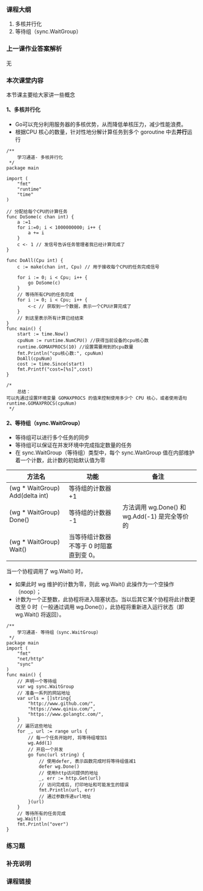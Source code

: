 ### 课程大纲

1. 多核并行化
2. 等待组（sync.WaitGroup）

### 上一课作业答案解析

无

### 本次课堂内容

本节课主要给大家讲一些概念

#### 1、多核并行化

- Go可以充分利用服务器的多核优势，从而降低单核压力，减少性能浪费。
- 根据CPU 核心的数量，针对性地分解计算任务到多个 goroutine 中去**并行**运行

```
/**
	学习通道- 多核并行化
 */
package main

import (
	"fmt"
	"runtime"
	"time"
)

// 分配给每个CPU的计算任务
func DoSome(c chan int) {
	a :=1
	for i:=0; i < 1000000000; i++ {
		a += i
	}
	c <- 1 // 发信号告诉任务管理者我已经计算完成了
}

func DoAll(Cpu int) {
	c := make(chan int, Cpu) // 用于接收每个CPU的任务完成信号

	for i := 0; i < Cpu; i++ {
		go DoSome(c)
	}
	// 等待所有CPU的任务完成
	for i := 0; i < Cpu; i++ {
		<-c // 获取到一个数据，表示一个CPU计算完成了
	}
	// 到这里表示所有计算已经结束
}
func main() {
	start := time.Now()
	cpuNum := runtime.NumCPU() //获得当前设备的cpu核心数
	runtime.GOMAXPROCS(10) //设置需要用到的cpu数量
	fmt.Println("cpu核心数:", cpuNum)
	DoAll(cpuNum)
	cost := time.Since(start)
	fmt.Printf("cost=[%s]",cost)
}

/*
	总结：
可以先通过设置环境变量 GOMAXPROCS 的值来控制使用多少个 CPU 核心，或者使用语句runtime.GOMAXPROCS(cpuNum)
 */
```

#### 2、等待组（sync.WaitGroup）

- 等待组可以进行多个任务的同步
- 等待组可以保证在并发环境中完成指定数量的任务
- 在 sync.WaitGroup（等待组）类型中，每个 sync.WaitGroup 值在内部维护着一个计数，此计数的初始默认值为零

| 方法名                          | 功能                                    | 备注                                          |
| ------------------------------- | --------------------------------------- | --------------------------------------------- |
| (wg * WaitGroup) Add(delta int) | 等待组的计数器 +1                       |                                               |
| (wg * WaitGroup) Done()         | 等待组的计数器 -1                       | 方法调用 wg.Done() 和 wg.Add(-1) 是完全等价的 |
| (wg * WaitGroup) Wait()         | 当等待组计数器不等于 0 时阻塞直到变 0。 |                                               |

当一个协程调用了 wg.Wait() 时，

- 如果此时 wg 维护的计数为零，则此 wg.Wait() 此操作为一个空操作（noop）；
- 计数为一个正整数，此协程将进入阻塞状态。当以后其它某个协程将此计数更改至 0 时（一般通过调用 wg.Done()），此协程将重新进入运行状态（即 wg.Wait() 将返回）。

```
/**
	学习通道- 等待组（sync.WaitGroup）
 */
package main
import (
	"fmt"
	"net/http"
	"sync"
)
func main() {
	// 声明一个等待组
	var wg sync.WaitGroup
	// 准备一系列的网站地址
	var urls = []string{
		"http://www.github.com/",
		"https://www.qiniu.com/",
		"https://www.golangtc.com/",
	}
	// 遍历这些地址
	for _, url := range urls {
		// 每一个任务开始时, 将等待组增加1
		wg.Add(1)
		// 开启一个并发
		go func(url string) {
			// 使用defer, 表示函数完成时将等待组值减1
			defer wg.Done()
			// 使用http访问提供的地址
			_, err := http.Get(url)
			// 访问完成后, 打印地址和可能发生的错误
			fmt.Println(url, err)
			// 通过参数传递url地址
		}(url)
	}
	// 等待所有的任务完成
	wg.Wait()
	fmt.Println("over")
}
```

### 练习题

### 补充说明

### 课程链接